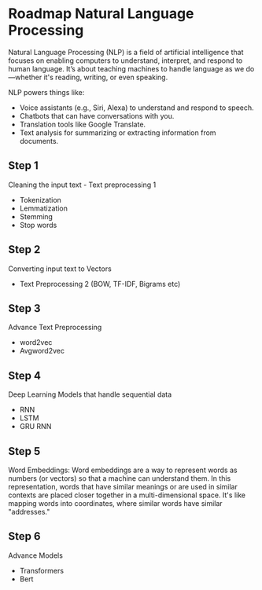 # Roadmap Natural Language Processing

Natural Language Processing (NLP) is a field of artificial intelligence that focuses on enabling computers to understand, interpret, and respond to human language. It’s about teaching machines to handle language as we do—whether it's reading, writing, or even speaking.

NLP powers things like:

- Voice assistants (e.g., Siri, Alexa) to understand and respond to speech.
- Chatbots that can have conversations with you.
- Translation tools like Google Translate.
- Text analysis for summarizing or extracting information from documents.

## Step 1
Cleaning the input text - Text preprocessing 1
    
- Tokenization
- Lemmatization
- Stemming
- Stop words

## Step 2
Converting input text to Vectors

- Text Preprocessing 2 (BOW, TF-IDF, Bigrams etc)

## Step 3
Advance Text Preprocessing

- word2vec
- Avgword2vec

## Step 4
Deep Learning Models that handle sequential data

- RNN
- LSTM
- GRU RNN

## Step 5
Word Embeddings: Word embeddings are a way to represent words as numbers (or vectors) so that a machine can understand them. In this representation, words that have similar meanings or are used in similar contexts are placed closer together in a multi-dimensional space. It's like mapping words into coordinates, where similar words have similar "addresses."

## Step 6
Advance Models

- Transformers
- Bert
